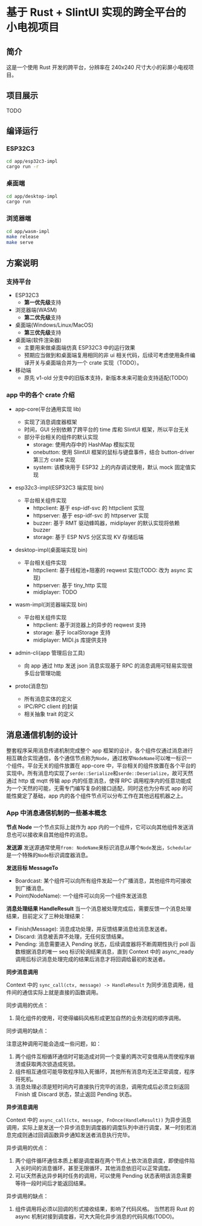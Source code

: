 # 基于 Rust + SlintUI 实现的跨全平台的小电视项目

## 简介

这是一个使用 Rust 开发的跨平台，分辨率在 240x240 尺寸大小的彩屏小电视项目。

## 项目展示

TODO

## 编译运行

### ESP32C3

```bash
cd app/esp32c3-impl
cargo run -r
```

### 桌面端

```bash
cd app/desktop-impl
cargo run
```

### 浏览器端

```bash
cd app/wasm-impl
make release
make serve
```

## 方案说明

### 支持平台

- ESP32C3
  - **第一优先级**支持
- 浏览器端(WASM)
  - **第二优先级**支持
- 桌面端(Windows/Linux/MacOS)
  - **第三优先级**支持
- 桌面端(软件渲染器)
  - 主要用来做桌面端仿真 ESP32C3 中的运行效果
  - 预期应当做到和桌面端复用相同的非 ui 相关代码，后续可考虑使用条件编译开关与桌面端合并为一个 crate 实现（TODO）。
- 移动端
  - 原先 v1-old 分支中的旧版本支持，新版本未来可能会支持适配(TODO)

### app 中的各个 crate 介绍

- app-core(平台通用实现 lib)

  - 实现了消息调度器框架
  - 时间，GUI 分别依赖了跨平台的 time 库和 SlintUI 框架，所以平台无关
  - 部分平台相关的组件的默认实现
    - storage: 使用内存中的 HashMap 模拟实现
    - onebutton: 使用 SlintUI 框架的鼠标与键盘事件，结合 button-driver 第三方 crate 实现
    - system: 该模块用于 ESP32 上的内存调试使用，默认 mock 固定值实现

- esp32c3-impl(ESP32C3 端实现 bin)

  - 平台相关组件实现
    - httpclient: 基于 esp-idf-svc 的 httpclient 实现
    - httpserver: 基于 esp-idf-svc 的 httpserver 实现
    - buzzer: 基于 RMT 驱动蜂鸣器，midiplayer 的默认实现将依赖 buzzer
    - storage: 基于 ESP NVS 分区实现 KV 存储后端

- desktop-impl(桌面端实现 bin)

  - 平台相关组件实现
    - httpclient: 基于线程池+阻塞的 reqwest 实现(TODO: 改为 async 实现)
    - httpserver: 基于 tiny_http 实现
    - midiplayer: TODO

- wasm-impl(浏览器端实现 bin)

  - 平台相关组件实现
    - httpclient: 基于浏览器上的异步的 reqwest 支持
    - storage: 基于 localStorage 支持
    - midiplayer: MIDI.js 库提供支持

- admin-cli(app 管理后台工具)

  - 向 app 通过 http 发送 json 消息实现基于 RPC 的消息调用可轻易实现很多后台管理功能

- proto(消息包)
  - 所有消息实体的定义
  - IPC/RPC client 的封装
  - 相关抽象 trait 的定义

## 消息通信机制的设计

整套程序采用消息传递机制完成整个 app 框架的设计，各个组件仅通过消息进行相互耦合实现通信，各个通信节点称为`Node`，通过枚举`NodeName`可以唯一标识一个组件。平台无关的组件放置在 app-core 中，平台相关的组件放置在各个平台的实现中。所有消息均实现了`serde::Serialize`和`serde::Deserialize`，故可天然通过 http 或 mqtt 传输 app 内的任意消息，使得 RPC 调用程序内的任意功能成为一个天然的可能，无需专门编写复杂的接口适配，同时这也为分布式 app 的可能性奠定了基础，app 内的各个组件节点可以分布工作在其他远程机器之上。

### App 中消息通信机制的一些基本概念

**节点 Node**
一个节点实际上就作为 app 内的一个组件，它可以向其他组件发送消息也可以接收来自其他组件的消息。

**发送源**
发送源通常使用`from: NodeName`来标识消息从哪个`Node`发出，`Schedular`是一个特殊的`Node`标识调度器消息。

**发送目标 MessageTo**

- Boardcast: 某个组件可以向所有组件发起一个广播消息，其他组件均可接收到广播消息。
- Point(NodeName): 一个组件可以向另一个组件发送消息

**消息处理结果 HandleResult**
当一个消息被处理完成后，需要反馈一个消息处理结果，目前定义了三种处理结果：

- Finish(Message): 消息成功处理，并反馈结果消息给消息发送者。
- Discard: 消息被丢弃不处理，无任何反馈结果。
- Pending: 消息需要进入 Pending 状态，后续调度器将不断周期性执行 poll 函数根据消息的唯一 seq 标识轮询结果消息，直到 Context 中的 async_ready 调用后标识消息处理完成的结果后消息才将回调给最初的发送者。

**同步消息调用**

Context 中的 `sync_call(ctx, message) -> HandleResult` 为同步消息调用，组件间的通信实际上就是直接的函数调用。

同步调用的优点：

1. 简化组件的使用，可使得编码风格形成更加自然的业务流程的顺序调用。

同步调用的缺点：

注意这种调用可能会造成一些问题，如：

1. 两个组件互相循环通信时可能造成对同一个变量的两次可变借用从而使程序崩溃或获取两次锁造成死锁。
2. 组件相互通信可能导致程序陷入死循环，其他所有消息均无法正常调度，程序将死机。
3. 消息处理必须是短时间内可直接执行完毕的消息，调用完成后必须立刻返回 Finish 或 Discard 状态，禁止返回 Pending 状态。

**异步消息调用**

Context 中的 `async_call(ctx, message, FnOnce(HandleResult))` 为异步消息调用，实际上是发送一个异步消息到调度器的调度队列中进行调度，某一时刻若消息完成则通过回调函数异步通知发送者消息执行完毕。

异步调用的优点：

1. 两个组件循环通信本质上都是调度器在两个节点上依次消息调度，即使组件陷入长时间的消息循环，甚至无限循环，其他消息依旧可以正常调度。
2. 可以天然表达异步耗时任务的调用，可以使用 Pending 状态表明该消息需要等待一段时间后才能返回结果。

异步调用的缺点：

1. 组件调用将必须以回调的形式接收结果，影响了代码风格。
   当然若将 Rust 的 async 机制对接到调度器，可大大简化异步消息的代码风格(TODO)。
